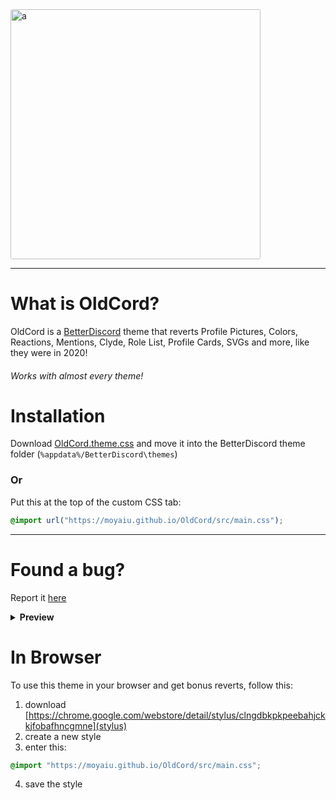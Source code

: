 

<img src="https://cdn.discordapp.com/attachments/827938615958831134/928963957601996830/oldcord.png" alt="a" style="border-radius: 3px" height="400" >

---

# What is OldCord?

OldCord is a [BetterDiscord](https://betterdiscord.app " ") theme that reverts Profile Pictures, Colors, Reactions, Mentions, Clyde, Role List, Profile Cards, SVGs and more, like they were in 2020!

###### _Works with almost every theme!_

# Installation

Download [OldCord.theme.css](https://github.com/moyaiu/OldCord/blob/main/OldCord.theme.css " ") and move it into the BetterDiscord theme folder (`%appdata%/BetterDiscord\themes`)

### Or

Put this at the top of the custom CSS tab:

```css
@import url("https://moyaiu.github.io/OldCord/src/main.css");
```

---


# Found a bug?

Report it [here](https://github.com/moyaiu/OldCord/issues/new/choose)

<details>
<summary><strong>Preview</strong></summary>

# Preview

A live preview can be found [here](https://gibbu.github.io/ThemePreview/?file=https://moyaiu.github.io/OldCord/src/main.css)

### Profile Card

<img src="https://cdn.discordapp.com/attachments/827938615958831134/891988529792577536/unknown.png" alt="a" style="border-radius: 3px" >

#### With custom status

<img src="https://cdn.discordapp.com/attachments/827938615958831134/891988944978313246/unknown.png">

_Note: only color banners are invisible_

### Profile Info

<img src="https://cdn.discordapp.com/attachments/827938615958831134/881480343255937024/unknown.png" alt="a" style="border-radius: 3px" >

### Home and Wordmark

<img src="https://cdn.discordapp.com/attachments/827938615958831134/881480610663772160/unknown.png" alt="a" style="border-radius: 3px" >

### Reactions and Pings

<img src="https://cdn.discordapp.com/attachments/827938615958831134/891988048508756009/unknown.png" alt="a" style="border-radius: 3px" >

### Blurple Buttons

<img src="https://cdn.discordapp.com/attachments/827938615958831134/881481868787216424/unknown.png" alt="a" style="border-radius: 3px" >

### Switches

<img src="https://cdn.discordapp.com/attachments/827938615958831134/901495609188560918/unknown.png" alt="a" style="border-radius: 3px" >

</details>

# In Browser

To use this theme in your browser and get bonus reverts, follow this:

1. download [https://chrome.google.com/webstore/detail/stylus/clngdbkpkpeebahjckkjfobafhncgmne](stylus)
2. create a new style
3. enter this:
```css
@import "https://moyaiu.github.io/OldCord/src/main.css";
```
4. save the style
